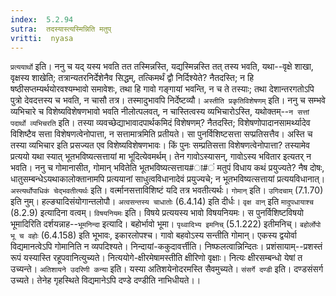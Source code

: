 ```yaml
---
index:  5.2.94
sutra:  तदस्यास्त्यस्मिन्निति मतुप्
vritti:  nyasa
---
```


`प्रत्ययार्थो` इति। ननु च यद् यस्य भवति तत तस्मिन्नस्ति, यद्यस्मिन्नस्ति तत् तस्य भवति, यथा--वृक्षे शाखा, वृक्षस्य शाखेति; तत्रान्यतरनिर्देशेनैव सिद्धम्, तत्किमर्थं द्वौ निर्दिश्येते? नैतदस्ति; न हि षष्ठीसप्तम्यर्थयोरवश्यम्भावो समावेशः, तथा हि गावो गङ्गायां भवन्ति, न च ते तस्याः; तथा देशान्तरगतोऽपि पुत्रो देवदत्तस्य च भवति, न चासौ तत्र। तस्मादुभावपि निर्देष्टव्यौ। `अस्तीति प्रकृतिविशेषणम्` इति। ननु च सम्भवे व्यभिचारे च विशेष्यविशेषणभावो भवति नीलोत्पलवत्, न चास्तित्वस्य व्यभिचारोऽस्ति, यथोक्तम्--`न सत्तां पदार्थो व्यभिचरति` इति। तस्या व्यवच्छेद्याभावादपार्थकमिदं विशेषणम्? नैतदस्ति; विशेषणोपादानसामर्थ्यादेव विशिष्टैव सत्ता विशेषणत्वेनोपात्ता, न सत्तामात्रमिति प्रतीयते। सा पुनर्विशिष्टसत्ता सप्प्रतिसत्तैव। अस्ति च तस्या व्यभिचार इति प्रसज्यत एव विशेष्यविशेषणभावः। किं पुनः सम्प्रतिसत्ता विशेषणत्वेनोपात्ता? तस्यामेव प्रत्ययो यथा स्यात् भूतभविष्यत्सत्तायां मा भूदित्येवमर्थम्। तेन गावोऽस्यासन्, गावोऽस्य भवितार इत्यतर् न भवति। ननु च गोमानासीत, गोमान् भवितेति भूतभविष्यत्सत्ताय#ा#ं मतुपं विधाय कथं प्रयुज्यते? नैष दोषः, धातुसम्बन्धेऽयथाकालोक्तानामपि प्रत्ययानां साधुत्वविधानादेवं प्रयुज्यचे; न भूतभविष्यत्सत्तायां प्रत्ययविधानात्। `अस्त्यर्थोपाधिकं चेद्भवतीत्यर्थः` इति। वर्त्मानसत्ताविशिष्टं यदि तत्र भवतीत्यर्थः। `गोमान्` इति। `उगिदचाम्` (7.1.70) इति नुम्। हल्ङ्यादिसंयोगान्तलोपौ। `अत्वसन्तस्य चाधातोः` (6.4.14) इति दीर्धः। `वृक्ष वान्` इति `मादुपधायाश्च` (8.2.9) इत्यादिना वत्वम्।
`विषयनियमः` इति। विषये प्रत्ययस्य भावो विषयनियमः।
स पुनर्विशिष्टविषयो भूमादिरिति दर्शयन्नाह--`भूमनिन्दा` इत्यादि। बहोर्भावो भूमा। `पृथ्वादिभ्य इमनिच्` (5.1.222) इतीमनिच्। `बहोर्लोपो भू च वहोः` (6.4.158) इति भूभावः, इकारलोपश्च। गावो बहवोऽस्य सन्तीति गोमान्। एकस्य द्वयोर्वा विद्यमानत्वेऽपि गोमानिति न व्यपदिश्यते। निन्दायां-ककुदावर्त्तीति। निष्फलत्वान्निन्दितः। प्रशंसायाम्--प्रशस्तं रूपं यस्यास्ति रहूपवानित्युच्यते। नित्ययोगे-क्षीरमेषामस्तीति क्षीरिणो वृक्षाः। नित्यः क्षीरसम्बन्धो येषां त उच्यन्ते। `अतिशायने उदरिणी कन्या` इति। यस्या अतिशयेनोदरमस्ति सैवमुच्यते। `संसर्गे दण्डी` इति। दण्डसंसर्ग उच्यते। तेनेह गृहस्थिते विद्यमानेऽपि दण्डे दण्डीति नाभिधीयते।।

